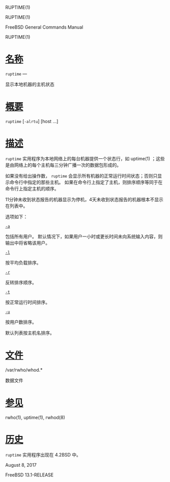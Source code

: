   RUPTIME(1)  

RUPTIME(1)

FreeBSD General Commands Manual

RUPTIME(1)

[名称](#__u540D___u79F0_)
=======================

`ruptime` —

显示本地机器的主机状态

[概要](#__u6982___u8981_)
=======================

`ruptime` \[`-alrtu`\] \[host ...\]

[描述](#__u63CF___u8FF0_)
=======================

`ruptime` 实用程序为本地网络上的每台机器提供一个状态行，如 uptime(1) ；这些是由网络上的每个主机每三分钟广播一次的数据包形成的。

如果没有给出操作数， `ruptime` 会显示所有机器的正常运行时间状态；否则只显示命令行中指定的那些主机。 如果在命令行上指定了主机，则排序顺序等同于在命令行上指定主机的顺序。

11分钟未收到状态报告的机器显示为停机，4天未收到状态报告的机器根本不显示在列表中。

选项如下：

[`-a`](#a)

包括所有用户。 默认情况下，如果用户一小时或更长时间未向系统输入内容，则输出中将省略该用户。

[`-l`](#l)

按平均负载排序。

[`-r`](#r)

反转排序顺序。

[`-t`](#t)

按正常运行时间排序。

[`-u`](#u)

按用户数排序。

默认列表按主机名排序。

[文件](#__u6587___u4EF6_)
=======================

/var/rwho/whod.\*

数据文件

[参见](#__u53C2___u89C1_)
=======================

rwho(1), uptime(1), rwhod(8)

[历史](#__u5386___u53F2_)
=======================

`ruptime` 实用程序出现在 4.2BSD 中。

August 8, 2017

FreeBSD 13.1-RELEASE